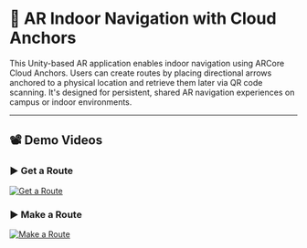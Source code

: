 # 🧭 AR Indoor Navigation with Cloud Anchors

This Unity-based AR application enables indoor navigation using ARCore Cloud Anchors. 
Users can create routes by placing directional arrows anchored to a physical location and retrieve them later via QR code scanning. 
It's designed for persistent, shared AR navigation experiences on campus or indoor environments.

---

## 📽️ Demo Videos

### ▶️ Get a Route
[![Get a Route](https://img.youtube.com/vi/Oz3LmrPVdcg/0.jpg)](https://youtube.com/shorts/Oz3LmrPVdcg?feature=share)

### ▶️ Make a Route
[![Make a Route](https://img.youtube.com/vi/Zu8zYZdbyyc/0.jpg)](https://youtu.be/Zu8zYZdbyyc)